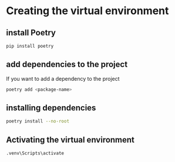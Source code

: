# Creating the virtual environment
## install Poetry
```bash
pip install poetry
```

## add dependencies to the project
If you want to add a dependency to the project
```bash
poetry add <package-name>
```
## installing dependencies
```bash
poetry install --no-root
```

## Activating the virtual environment
```bash
.venv\Scripts\activate
```
